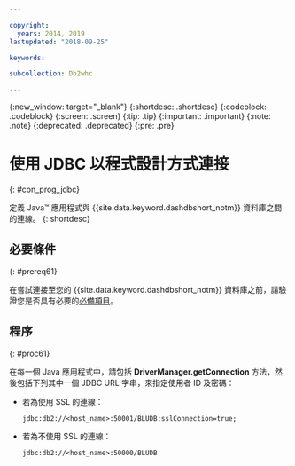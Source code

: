 ```yaml
---

copyright:
  years: 2014, 2019
lastupdated: "2018-09-25"

keywords:

subcollection: Db2whc

---
```


<!-- Attribute definitions --> 
{:new_window: target="_blank"}
{:shortdesc: .shortdesc}
{:codeblock: .codeblock}
{:screen: .screen}
{:tip: .tip}
{:important: .important}
{:note: .note}
{:deprecated: .deprecated}
{:pre: .pre}

# 使用 JDBC 以程式設計方式連接
{: #con_prog_jdbc}

定義 Java™ 應用程式與 {{site.data.keyword.dashdbshort_notm}} 資料庫之間的連線。
{: shortdesc}

## 必要條件
{: #prereq61}

在嘗試連接至您的 {{site.data.keyword.dashdbshort_notm}} 資料庫之前，請驗證您是否具有必要的[必備項目](/docs/services/Db2whc/connecting?topic=Db2whc-connect_ov#prereqs)。

<!-- Before you can connect to your database, you must perform the following steps:

- [Verify prerequisites](prereqs.html), including installing driver packages, configuring your local environment, and downloading SSL certificates (if needed)
- Collect [connection information](credentials.html), including database details such as host name and port numbers, and connection credentials such as user ID and password -->

## 程序
{: #proc61}

在每一個 Java 應用程式中，請包括 **DriverManager.getConnection** 方法，然後包括下列其中一個 JDBC URL 字串，來指定使用者 ID 及密碼：

- 若為使用 SSL 的連線：

  `jdbc:db2://<host_name>:50001/BLUDB:sslConnection=true;`

- 若為不使用 SSL 的連線：

  `jdbc:db2://<host_name>:50000/BLUDB`



